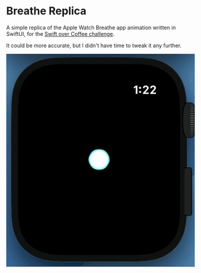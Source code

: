 # Breathe Replica

A simple replica of the Apple Watch Breathe app animation written in SwiftUI, for the [Swift over Coffee challenge](https://twitter.com/swiftovercoffee/status/1234417974137802754).

It could be more accurate, but I didn't have time to tweak it any further.

![demo](./demo.gif)